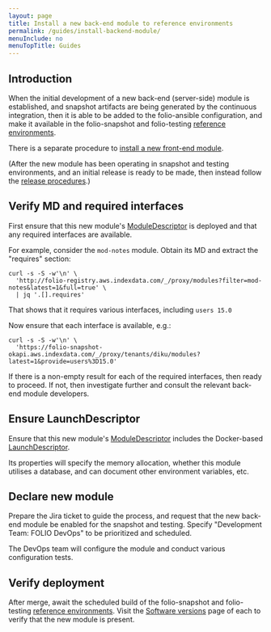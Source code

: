 ```yaml
---
layout: page
title: Install a new back-end module to reference environments
permalink: /guides/install-backend-module/
menuInclude: no
menuTopTitle: Guides
---
```


## Introduction

When the initial development of a new back-end (server-side) module is established, and snapshot artifacts are being generated by the continuous integration, then it is able to be added to the folio-ansible configuration, and make it available in the folio-snapshot and folio-testing [reference environments](/guides/automation/#reference-environments).

There is a separate procedure to [install a new front-end module](/guides/install-frontend-module/).

(After the new module has been operating in snapshot and testing environments, and an initial release is ready to be made, then instead follow the [release procedures](/guidelines/release-procedures/#add-to-platforms).)

## Verify MD and required interfaces

First ensure that this new module's [ModuleDescriptor](/guides/module-descriptor/) is deployed and that any required interfaces are available.

For example, consider the `mod-notes` module.
Obtain its MD and extract the "requires" section:

```
curl -s -S -w'\n' \
  'http://folio-registry.aws.indexdata.com/_/proxy/modules?filter=mod-notes&latest=1&full=true' \
  | jq '.[].requires'
```

That shows that it requires various interfaces, including `users 15.0`

Now ensure that each interface is available, e.g.:

```
curl -s -S -w'\n' \
  'https://folio-snapshot-okapi.aws.indexdata.com/_/proxy/tenants/diku/modules?latest=1&provide=users%3D15.0'
```

If there is a non-empty result for each of the required interfaces, then ready to proceed.
If not, then investigate further and consult the relevant back-end module developers.

## Ensure LaunchDescriptor

Ensure that this new module's [ModuleDescriptor](/guides/module-descriptor/) includes the Docker-based [LaunchDescriptor](/guides/module-descriptor/#launchdescriptor-properties).

Its properties will specify the memory allocation, whether this module utilises a database, and can document other environment variables, etc.

## Declare new module

Prepare the Jira ticket to guide the process, and request that the new back-end module be enabled for the snapshot and testing. Specify "Development Team: FOLIO DevOps" to be prioritized and scheduled.

The DevOps team will configure the module and conduct various configuration tests.

## Verify deployment

After merge, await the scheduled build of the folio-snapshot and folio-testing [reference environments](/guides/automation/#reference-environments).
Visit the [Software versions](https://folio-snapshot.aws.indexdata.com/settings/about) page of each to verify that the new module is present.

